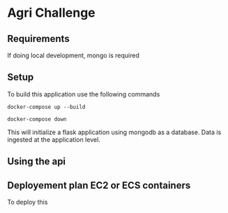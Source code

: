 # Agri Challenge

## Requirements

If doing local development, mongo is required

## Setup

To build this application use the following commands

```commandline
docker-compose up --build
```

```commandline
docker-compose down
```

This will initialize a flask application using mongodb as a database.
Data is ingested at the application level.

## Using the api


## Deployement plan EC2 or ECS containers

To deploy this 